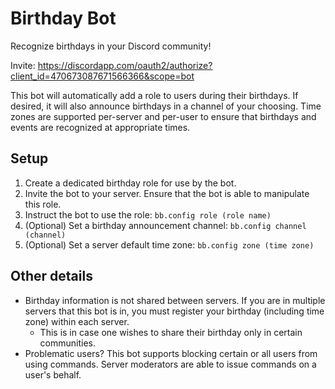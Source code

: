 # Birthday Bot

Recognize birthdays in your Discord community!

Invite: https://discordapp.com/oauth2/authorize?client_id=470673087671566366&scope=bot

This bot will automatically add a role to users during their birthdays. If desired, it will also announce birthdays in a channel of your choosing. Time zones are supported per-server and per-user to ensure that birthdays and events are recognized at appropriate times.

## Setup
1. Create a dedicated birthday role for use by the bot.
2. Invite the bot to your server. Ensure that the bot is able to manipulate this role.
3. Instruct the bot to use the role: `bb.config role (role name)`
4. (Optional) Set a birthday announcement channel: `bb.config channel (channel)`
5. (Optional) Set a server default time zone: `bb.config zone (time zone)`

## Other details
* Birthday information is not shared between servers. If you are in multiple servers that this bot is in, you must register your birthday (including time zone) within each server.
  * This is in case one wishes to share their birthday only in certain communities.
* Problematic users? This bot supports blocking certain or all users from using commands. Server moderators are able to issue commands on a user's behalf.